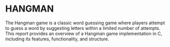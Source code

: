 # HANGMAN
The Hangman game is a classic word guessing game where players attempt to guess a word by suggesting letters within a limited number of attempts. This report provides an overview of a Hangman game implementation in C, including its features, functionality, and structure.
